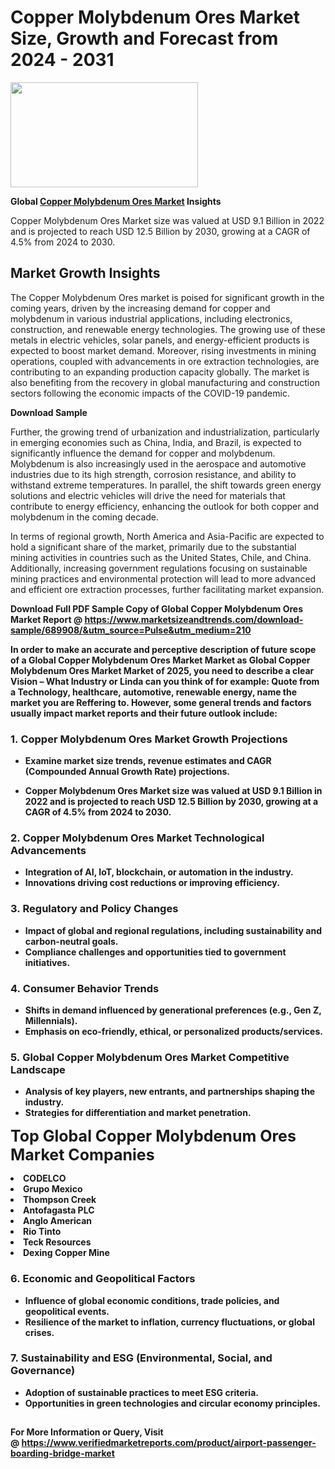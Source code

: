 <H1>Copper Molybdenum Ores Market Size, Growth and Forecast from 2024 - 2031</H1><img class="aligncenter size-medium wp-image-584254" src="https://thirdeyenews.in/wp-content/uploads/2024/09/Global-Market-Research-300x168.jpeg" alt="" width="300" height="168" /><p><strong>Global&nbsp;<a href="https://www.marketsizeandtrends.com/download-sample/689908/&amp;utm_source=Pulse&amp;utm_medium=210">Copper Molybdenum Ores Market</a> Insights</strong></p><p>Copper Molybdenum Ores Market size was valued at USD 9.1 Billion in 2022 and is projected to reach USD 12.5 Billion by 2030, growing at a CAGR of 4.5% from 2024 to 2030.</p><p><h2>Market Growth Insights</h2> <p>The Copper Molybdenum Ores market is poised for significant growth in the coming years, driven by the increasing demand for copper and molybdenum in various industrial applications, including electronics, construction, and renewable energy technologies. The growing use of these metals in electric vehicles, solar panels, and energy-efficient products is expected to boost market demand. Moreover, rising investments in mining operations, coupled with advancements in ore extraction technologies, are contributing to an expanding production capacity globally. The market is also benefiting from the recovery in global manufacturing and construction sectors following the economic impacts of the COVID-19 pandemic.</p> <p><strong>Download Sample</strong></p> <p>Further, the growing trend of urbanization and industrialization, particularly in emerging economies such as China, India, and Brazil, is expected to significantly influence the demand for copper and molybdenum. Molybdenum is also increasingly used in the aerospace and automotive industries due to its high strength, corrosion resistance, and ability to withstand extreme temperatures. In parallel, the shift towards green energy solutions and electric vehicles will drive the need for materials that contribute to energy efficiency, enhancing the outlook for both copper and molybdenum in the coming decade.</p> <p>In terms of regional growth, North America and Asia-Pacific are expected to hold a significant share of the market, primarily due to the substantial mining activities in countries such as the United States, Chile, and China. Additionally, increasing government regulations focusing on sustainable mining practices and environmental protection will lead to more advanced and efficient ore extraction processes, further facilitating market expansion.</p> <p><strong></p><p><span class=""><strong>Download Full PDF Sample Copy of Global Copper Molybdenum Ores Market Report</strong> @ <a href="https://www.marketsizeandtrends.com/download-sample/689908/&amp;utm_source=Pulse&amp;utm_medium=210" target="_blank">https://www.marketsizeandtrends.com/download-sample/689908/&amp;utm_source=Pulse&amp;utm_medium=210</a></span></p><p>In order to make an accurate and perceptive description of future scope of a Global&nbsp;Copper Molybdenum Ores Market Market as Global&nbsp;Copper Molybdenum Ores Market Market of 2025, you need to describe a clear Vision &ndash; What Industry or Linda can you think of for example: Quote from a Technology, healthcare, automotive, renewable energy, name the market you are Reffering to. However, some general trends and factors usually impact market reports and their future outlook include:</p><h3>1.&nbsp;<strong>Copper Molybdenum Ores Market Growth Projections</strong></h3><ul><li>Examine market size trends, revenue estimates and CAGR (Compounded Annual Growth Rate) projections.</li><li><p>Copper Molybdenum Ores Market size was valued at USD 9.1 Billion in 2022 and is projected to reach USD 12.5 Billion by 2030, growing at a CAGR of 4.5% from 2024 to 2030.</p></li></ul><h3>2.&nbsp;<strong>Copper Molybdenum Ores Market Technological Advancements</strong></h3><ul><li>Integration of AI, IoT, blockchain, or automation in the industry.</li><li>Innovations driving cost reductions or improving efficiency.</li></ul><h3>3.&nbsp;<strong>Regulatory and Policy Changes</strong></h3><ul><li>Impact of global and regional regulations, including sustainability and carbon-neutral goals.</li><li>Compliance challenges and opportunities tied to government initiatives.</li></ul><h3>4.&nbsp;<strong>Consumer Behavior Trends</strong></h3><ul><li>Shifts in demand influenced by generational preferences (e.g., Gen Z, Millennials).</li><li>Emphasis on eco-friendly, ethical, or personalized products/services.</li></ul><h3>5.&nbsp;<strong>Global Copper Molybdenum Ores Market Competitive Landscape</strong></h3><ul><li>Analysis of key players, new entrants, and partnerships shaping the industry.</li><li>Strategies for differentiation and market penetration.</li></ul><p data-pm-slice="1 1 []"><span style="color: inherit; font-family: inherit; font-size: 25px;">Top Global Copper Molybdenum Ores Market Companies</span></p><div class="" data-test-id=""><p><li>CODELCO</li><li> Grupo Mexico</li><li> Thompson Creek</li><li> Antofagasta PLC</li><li> Anglo American</li><li> Rio Tinto</li><li> Teck Resources</li><li> Dexing Copper Mine</li></p></div><h3>6.&nbsp;<strong>Economic and Geopolitical Factors</strong></h3><ul><li>Influence of global economic conditions, trade policies, and geopolitical events.</li><li>Resilience of the market to inflation, currency fluctuations, or global crises.</li></ul><h3>7.&nbsp;<strong>Sustainability and ESG (Environmental, Social, and Governance)</strong></h3><ul><li>Adoption of sustainable practices to meet ESG criteria.</li><li>Opportunities in green technologies and circular economy principles.</li></ul><h2><strong style="font-size: 14px;">For More Information or Query, Visit @&nbsp;</strong><a style="background-color: #ffffff; font-size: 14px;" href="https://www.marketsizeandtrends.com/report/copper-molybdenum-ores-market/" target="_blank">https://www.verifiedmarketreports.com/product/airport-passenger-boarding-bridge-market</a></h2>
